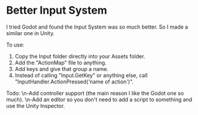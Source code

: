 # Better Input System
I tried Godot and found the Input System was so much better. So I made a similar one in Unity.

To use:
1. Copy the Input folder directly into your Assets folder.
2. Add the "ActionMap" file to anything.
3. Add keys and give that group a name.
4. Instead of calling "Input.GetKey" or anything else, call "InputHandler.ActionPressed('name of action')".


Todo:
\n-Add controller support (the main reason I like the Godot one so much).
\n-Add an editor so you don't need to add a script to something and use the Unity Inspector.

